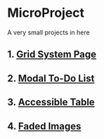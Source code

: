 # MicroProject
A very small projects in here  

## 1. [Grid System Page](https://juhwan1004.github.io/MicroProject/Grid_System_Page/)   
## 2. [Modal To-Do List](https://juhwan1004.github.io/MicroProject/modal_todolist/)  
## 3. [Accessible Table](https://juhwan1004.github.io/MicroProject/accessible_table/)    

## 4. [Faded Images](https://juhwan1004.github.io/MicroProject/faded_images/)





